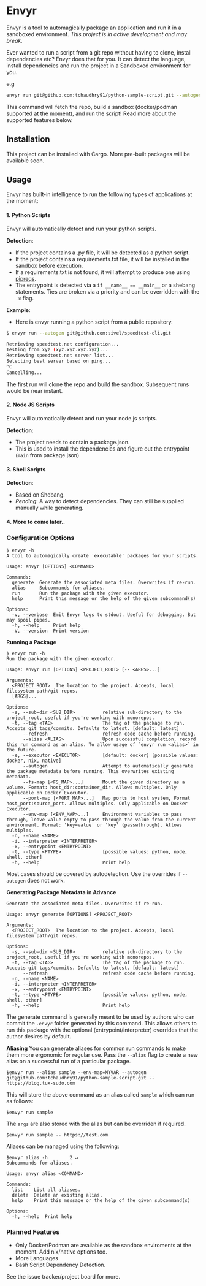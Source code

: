 # Envyr

Envyr is a tool to automagically package an application and run it in a sandboxed environment.
*This project is in active development and may break.*

Ever wanted to run a script from a git repo without having to clone, install dependencies etc?
Envyr does that for you. It can detect the language, install dependencies and run the project in a Sandboxed environment for you.

e.g 
```bash
envyr run git@github.com:tchaudhry91/python-sample-script.git --autogen -- https://blog.tux-sudo.com > my_blog.html
```
This command will fetch the repo, build a sandbox (docker/podman supported at the moment), and run the script!
Read more about the supported features below.


## Installation
This project can be installed with Cargo. More pre-built packages will be available soon.

## Usage
Envyr has built-in intelligence to run the following types of applications at the moment:

#### 1. Python Scripts

Envyr will automatically detect and run your python scripts.

**Detection**:
- If the project contains a .py file, it will be detected as a python script.
- If the project contains a requirements.txt file, it will be installed in the sandbox before execution.
- If a requirements.txt is not found, it will attempt to produce one using [pipreqs](https://pypi.org/project/pipreqs). 
- The entrypoint is detected via a `if __name__ == __main__` or a shebang statements. Ties are broken via a priority and can be overridden with the `-x` flag.

**Example**:
- Here is envyr running a python script from a public repository.
 ```bash
$ envyr run --autogen git@github.com:sivel/speedtest-cli.git                    

Retrieving speedtest.net configuration...
Testing from xyz (xyz.xyz.xyz.xyz)...
Retrieving speedtest.net server list...
Selecting best server based on ping...
^C
Cancelling...
```
The first run will clone the repo and build the sandbox. Subsequent runs would be near instant.

#### 2. Node JS Scripts
Envyr will automatically detect and run your node.js scripts.

**Detection**:
- The project needs to contain a package.json.
- This is used to install the dependencies and figure out the entrypoint (`main` from package.json)

#### 3. Shell Scripts

**Detection**:
- Based on Shebang.
- *Pending*: A way to detect dependencies. They can still be supplied manually while generating.


#### 4. More to come later..

### Configuration Options
```
$ envyr -h
A tool to automagically create 'executable' packages for your scripts.

Usage: envyr [OPTIONS] <COMMAND>

Commands:
  generate  Generate the associated meta files. Overwrites if re-run.
  alias     Subcommands for aliases.
  run       Run the package with the given executor.
  help      Print this message or the help of the given subcommand(s)

Options:
  -v, --verbose  Emit Envyr logs to stdout. Useful for debugging. But may spoil pipes.
  -h, --help     Print help
  -V, --version  Print version
```

**Running a Package**
```
$ envyr run -h
Run the package with the given executor.

Usage: envyr run [OPTIONS] <PROJECT_ROOT> [-- <ARGS>...]

Arguments:
  <PROJECT_ROOT>  The location to the project. Accepts, local filesystem path/git repos.
  [ARGS]...       

Options:
  -s, --sub-dir <SUB_DIR>          relative sub-directory to the project_root, useful if you're working with monorepos.
  -t, --tag <TAG>                  The tag of the package to run. Accepts git tags/commits. Defaults to latest. [default: latest]
      --refresh                    refresh code cache before running.
      --alias <ALIAS>              Upon successful completion, record this run command as an alias. To allow usage of `envyr run <alias>` in the future.
  -e, --executor <EXECUTOR>        [default: docker] [possible values: docker, nix, native]
      --autogen                    Attempt to automatically generate the package metadata before running. This overwrites existing metadata.
      --fs-map [<FS_MAP>...]       Mount the given directory as a volume. Format: host_dir:container_dir. Allows multiples. Only applicable on Docker Executor.
      --port-map [<PORT_MAP>...]   Map ports to host system, Format host_port:source_port. Allows multiples. Only applicable on Docker Executor.
      --env-map [<ENV_MAP>...]     Environment variables to pass through, leave value empty to pass through the value from the current environment. Format: 'key=value' or 'key' (passwthrough). Allows multiples.
  -n, --name <NAME>                
  -i, --interpreter <INTERPRETER>  
  -x, --entrypoint <ENTRYPOINT>    
  -t, --type <PTYPE>               [possible values: python, node, shell, other]
  -h, --help                       Print help
```

Most cases should be covered by autodetection. Use the overrides if `--autogen` does not work.


**Generating Package Metadata in Advance**
```
Generate the associated meta files. Overwrites if re-run.

Usage: envyr generate [OPTIONS] <PROJECT_ROOT>

Arguments:
  <PROJECT_ROOT>  The location to the project. Accepts, local filesystem path/git repos.

Options:
  -s, --sub-dir <SUB_DIR>          relative sub-directory to the project_root, useful if you're working with monorepos.
  -t, --tag <TAG>                  The tag of the package to run. Accepts git tags/commits. Defaults to latest. [default: latest]
      --refresh                    refresh code cache before running.
  -n, --name <NAME>                
  -i, --interpreter <INTERPRETER>  
  -x, --entrypoint <ENTRYPOINT>    
  -t, --type <PTYPE>               [possible values: python, node, shell, other]
  -h, --help                       Print help
```

The generate command is generally meant to be used by authors who can commit the `.envyr` folder generated by this command. This allows others to run this package with the optional (entrypoint/interpreter) overrides that the author desires by default.

**Aliasing**
You can generate aliases for common run commands to make them more ergonomic for regular use.
Pass the `--alias` flag to create a new alias on a successful run of a particular package.
```
$envyr run --alias sample --env-map=MYVAR --autogen git@github.com:tchaudhry91/python-sample-script.git -- https://blog.tux-sudo.com

```
This will store the above command as an alias called `sample` which can run as follows:
```
$envyr run sample
```

The `args` are also stored with the alias but can be overriden if required.
```
$envyr run sample -- https://test.com
```

Aliases can be managed using the following:
```
$envyr alias -h        2 ↵
Subcommands for aliases.

Usage: envyr alias <COMMAND>

Commands:
  list    List all aliases.
  delete  Delete an existing alias.
  help    Print this message or the help of the given subcommand(s)

Options:
  -h, --help  Print help
```


### Planned Features

- Only Docker/Podman are available as the sandbox enviroments at the moment. Add nix/native options too.
- More Languages
- Bash Script Dependency Detection.

See the issue tracker/project board for more.
